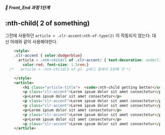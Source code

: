 ##### 🍑  Front_End 과정 1단계 


## :nth-child( 2 of something) 
그전에 사용하던 ``` article > .clr-accent:nth-of-type(2) ``` 이 작동되지 않는다. 대신 아래와 같이 사용해야한다.   

```html
    <style>
    .clr-accent { color:dodgerblue}
      article > :nth-child(1 of .clr-accent) { text-decoration: underline;
        color:red; font-size: 1.5rem;}
  /*   article > :nth-child(3 of p)  p태그 중에서 3번째 것 */

    </style>
    <article>
        <h1 class="article-title">  <code>:nth-child getting better</code></h1>
        <p class="clr-accent">Lorem ipsum dolor sit amet consectetur</p>
        <p>Lorem ipsum dolor sit amet consectetur</p>
        <p class="clr-accent">Lorem ipsum dolor sit amet consectetur</p>
        <p class="clr-accent">Lorem ipsum dolor sit amet consectetur</p>
        <p>Lorem ipsum dolor sit amet consectetur</p>
        <p class="clr-accent">Lorem ipsum dolor sit amet consectetur</p>
        <p>Lorem ipsum dolor sit amet consectetur</p>
        <p class="clr-accent">Lorem ipsum dolor sit amet consectetur</p>
    </article>
```



